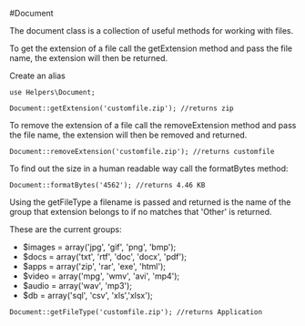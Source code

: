 #Document 

The document class is a collection of useful methods for working with files.

To get the extension of a file call the getExtension method and pass the file name, the extension will then be returned.

Create an alias

````
use Helpers\Document;
````

````
Document::getExtension('customfile.zip'); //returns zip
````

To remove the extension of a file call the removeExtension method and pass the file name, the extension will then be removed and returned.

````
Document::removeExtension('customfile.zip'); //returns customfile
````

To find out the size in a human readable way call the formatBytes method:

````
Document::formatBytes('4562'); //returns 4.46 KB
````

Using the getFileType a filename is passed and returned is the name of the group that extension belongs to if no matches that 'Other' is returned.

These are the current groups:


- \$images = array('jpg', 'gif', 'png', 'bmp');
- \$docs   = array('txt', 'rtf', 'doc', 'docx', 'pdf');
- \$apps   = array('zip', 'rar', 'exe', 'html');
- \$video  = array('mpg', 'wmv', 'avi', 'mp4');
- \$audio  = array('wav', 'mp3');
- \$db     = array('sql', 'csv', 'xls','xlsx');

````
Document::getFileType('customfile.zip'); //returns Application
````